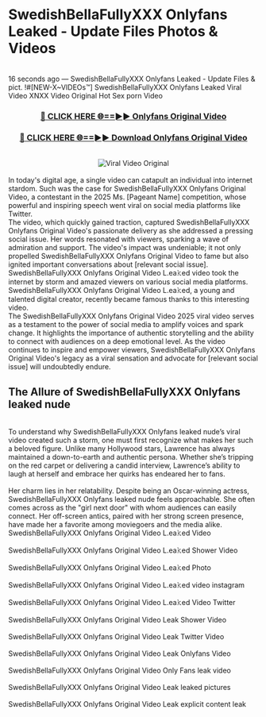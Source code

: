 # SwedishBellaFullyXXX Onlyfans Leaked - Update Files Photos & Videos 
<br>
16 seconds ago — SwedishBellaFullyXXX Onlyfans Leaked - Update Files & pict. !#[NEW-X~VIDEOs™] SwedishBellaFullyXXX Onlyfans Leaked Viral Video XNXX Video Original Hot Sex porn Video
<br>
<div align="center">
<h3><a href="http://freeplayer.one?title=SwedishBellaFullyXXX&ref=25OR" rel="nofollow">🔴 CLICK HERE 🌐==►► Onlyfans Original Video</a></h3>
<h3><a href="http://freeplayer.one?title=SwedishBellaFullyXXX&ref=25OR" rel="nofollow">🔴 CLICK HERE 🌐==►► Download Onlyfans Original Video</a></h3>
<br>
<a href="http://freeplayer.one?title=SwedishBellaFullyXXX&ref=25OR" rel="nofollow" data-target="animated-image.originalLink"><img src="https://i.ibb.co.com/xMMVF88/686577567.gif" alt="Viral Video Original" style="max-width: 100%; display: inline-block;" data-target="animated-image.originalImage"></a>
</div>
<br>
In today's digital age, a single video can catapult an individual into internet stardom. Such was the case for SwedishBellaFullyXXX Onlyfans Original Video, a contestant in the 2025 Ms. [Pageant Name] competition, whose powerful and inspiring speech went viral on social media platforms like Twitter.
<br>
The video, which quickly gained traction, captured SwedishBellaFullyXXX Onlyfans Original Video's passionate delivery as she addressed a pressing social issue. Her words resonated with viewers, sparking a wave of admiration and support. The video's impact was undeniable; it not only propelled SwedishBellaFullyXXX Onlyfans Original Video to fame but also ignited important conversations about [relevant social issue].
<br>
SwedishBellaFullyXXX Onlyfans Original Video L.ea𝚔ed video took the internet by storm and amazed viewers on various social media platforms. SwedishBellaFullyXXX Onlyfans Original Video L.ea𝚔ed, a young and talented digital creator, recently became famous thanks to this interesting video.
<br>
The SwedishBellaFullyXXX Onlyfans Original Video 2025 viral video serves as a testament to the power of social media to amplify voices and spark change. It highlights the importance of authentic storytelling and the ability to connect with audiences on a deep emotional level. As the video continues to inspire and empower viewers, SwedishBellaFullyXXX Onlyfans Original Video's legacy as a viral sensation and advocate for [relevant social issue] will undoubtedly endure.
<br>
<h2>The Allure of SwedishBellaFullyXXX Onlyfans leaked nude</h2>
<br>
To understand why SwedishBellaFullyXXX Onlyfans leaked nude’s viral video created such a storm, one must first recognize what makes her such a beloved figure. Unlike many Hollywood stars, Lawrence has always maintained a down-to-earth and authentic persona. Whether she’s tripping on the red carpet or delivering a candid interview, Lawrence’s ability to laugh at herself and embrace her quirks has endeared her to fans.
<br><br>
Her charm lies in her relatability. Despite being an Oscar-winning actress, SwedishBellaFullyXXX Onlyfans leaked nude feels approachable. She often comes across as the "girl next door" with whom audiences can easily connect. Her off-screen antics, paired with her strong screen presence, have made her a favorite among moviegoers and the media alike.
<br>
SwedishBellaFullyXXX Onlyfans Original Video L.ea𝚔ed Video
<br><br>
SwedishBellaFullyXXX Onlyfans Original Video L.ea𝚔ed Shower Video
<br><br>
SwedishBellaFullyXXX Onlyfans Original Video L.ea𝚔ed Photo
<br><br>
SwedishBellaFullyXXX Onlyfans Original Video L.ea𝚔ed video instagram
<br><br>
SwedishBellaFullyXXX Onlyfans Original Video L.ea𝚔ed Video Twitter
<br><br>
SwedishBellaFullyXXX Onlyfans Original Video Leak Shower Video
<br><br>
SwedishBellaFullyXXX Onlyfans Original Video Leak Twitter Video
<br><br>
SwedishBellaFullyXXX Onlyfans Original Video Leak Onlyfans Video
<br><br>
SwedishBellaFullyXXX Onlyfans Original Video Only Fans leak video
<br><br>
SwedishBellaFullyXXX Onlyfans Original Video Leak leaked pictures
<br><br>
SwedishBellaFullyXXX Onlyfans Original Video Leak explicit content leak